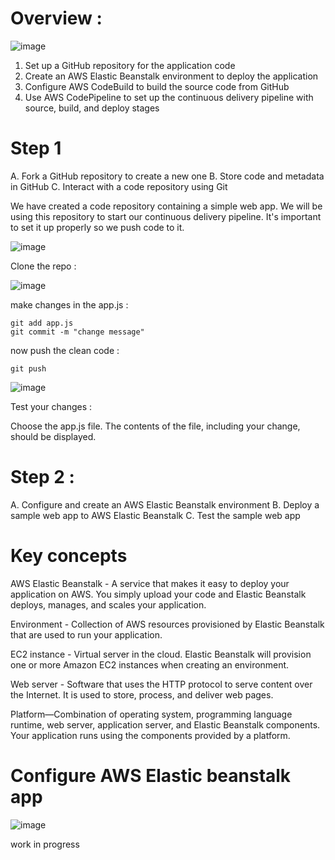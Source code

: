 # Overview : 

![image](https://github.com/user-attachments/assets/6c2c422c-f184-4ea2-b7d0-740e4e567954)

 1. Set up a GitHub repository for the application code
 2. Create an AWS Elastic Beanstalk environment to deploy the application
 3. Configure AWS CodeBuild to build the source code from GitHub
 4. Use AWS CodePipeline to set up the continuous delivery pipeline with source, build, and deploy stages

# Step 1
A. Fork a GitHub repository to create a new one
B. Store code and metadata in GitHub
C. Interact with a code repository using Git

We have created a code repository containing a simple web app. We will be using this repository to start our continuous delivery pipeline. It's important to set it up properly so we push code to it.


![image](https://github.com/user-attachments/assets/3b31d8df-8d39-4cab-bed0-7451edd5d243)

Clone the repo :

![image](https://github.com/user-attachments/assets/d3d0e513-20d5-418f-afda-4432dab467cf)

make changes in the app.js : 

```
git add app.js
git commit -m "change message"
```

now push the clean code :

```
git push
```

![image](https://github.com/user-attachments/assets/7e0b1c1a-c3a0-4b66-aa72-a3e3756976c2)



Test your changes : 

Choose the app.js file. The contents of the file, including your change, should be displayed.

# Step 2 : 

A. Configure and create an AWS Elastic Beanstalk environment
B. Deploy a sample web app to AWS Elastic Beanstalk
C. Test the sample web app 

# Key concepts

AWS Elastic Beanstalk - A service that makes it easy to deploy your application on AWS. You simply upload your code and Elastic Beanstalk deploys, manages, and scales your application.

Environment - Collection of AWS resources provisioned by Elastic Beanstalk that are used to run your application.

EC2 instance - Virtual server in the cloud. Elastic Beanstalk will provision one or more Amazon EC2 instances when creating an environment.

Web server - Software that uses the HTTP protocol to serve content over the Internet. It is used to store, process, and deliver web pages.

Platform—Combination of operating system, programming language runtime, web server, application server, and Elastic Beanstalk components. Your application runs using the components provided by a platform.

# Configure AWS Elastic beanstalk app

![image](https://github.com/user-attachments/assets/9309dd13-bab6-411e-b514-d28de3ab202b)

work in progress

